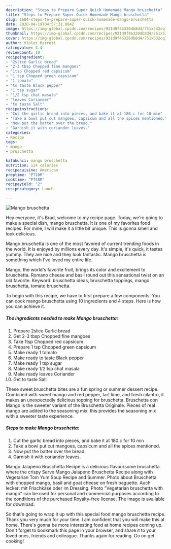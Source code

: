 ```yaml
---
description: "Steps to Prepare Super Quick Homemade Mango bruschetta"
title: "Steps to Prepare Super Quick Homemade Mango bruschetta"
slug: 1684-steps-to-prepare-super-quick-homemade-mango-bruschetta
date: 2020-04-19T04:57:31.084Z
image: https://img-global.cpcdn.com/recipes/931d9f46320db8d4/751x532cq70/mango-bruschetta-recipe-main-photo.jpg
thumbnail: https://img-global.cpcdn.com/recipes/931d9f46320db8d4/751x532cq70/mango-bruschetta-recipe-main-photo.jpg
cover: https://img-global.cpcdn.com/recipes/931d9f46320db8d4/751x532cq70/mango-bruschetta-recipe-main-photo.jpg
author: Violet Barrett
ratingvalue: 4.4
reviewcount: 10
recipeingredient:
- "2slice Garlic bread"
- "2-3 tbsp Chopped fine mangoes"
- "1tsp Chopped red capsicum"
- "1 tsp Chopped green capsicum"
- "1 tomato"
- "to taste Black pepper"
- "1 tsp sugar"
- "1/2 tsp chat masala"
- "leaves Coriander"
- "to taste Salt"
recipeinstructions:
- "Cut the garlic bread into pieces, and bake it at 180.c for 10 min"
- "Take a bowl put cut mangoes, capsicum and all the spices mentioned."
- "Now put the batter over the bread."
- "Garnish it with coriander leaves."
categories:
- Recipe
tags:
- mango
- bruschetta

katakunci: mango bruschetta 
nutrition: 124 calories
recipecuisine: American
preptime: "PT10M"
cooktime: "PT48M"
recipeyield: "2"
recipecategory: Lunch

---
```



![Mango bruschetta](https://img-global.cpcdn.com/recipes/931d9f46320db8d4/751x532cq70/mango-bruschetta-recipe-main-photo.jpg)

Hey everyone, it's Brad, welcome to my recipe page. Today, we're going to make a special dish, mango bruschetta. It is one of my favorites food recipes. For mine, I will make it a little bit unique. This is gonna smell and look delicious.

Mango bruschetta is one of the most favored of current trending foods in the world. It is enjoyed by millions every day. It's simple, it's quick, it tastes yummy. They are nice and they look fantastic. Mango bruschetta is something which I've loved my entire life.

Mango, the world&#39;s favorite fruit, brings its color and excitement to bruschetta. Romano cheese and basil round out this sensational twist on an old favorite. Keyword: bruschetta ideas, bruschetta toppings, mango bruschetta, tomato bruschetta.


To begin with this recipe, we have to first prepare a few components. You can cook mango bruschetta using 10 ingredients and 4 steps. Here is how you can achieve it.

<!--inarticleads1-->

##### The ingredients needed to make Mango bruschetta:

1. Prepare 2slice Garlic bread
1. Get 2-3 tbsp Chopped fine mangoes
1. Take 1tsp Chopped red capsicum
1. Prepare 1 tsp Chopped green capsicum
1. Make ready 1 tomato
1. Make ready to taste Black pepper
1. Make ready 1 tsp sugar
1. Make ready 1/2 tsp chat masala
1. Make ready leaves Coriander
1. Get to taste Salt


These sweet bruschetta bites are a fun spring or summer dessert recipe. Combined with sweet mango and red pepper, tart lime, and fresh cilantro, it makes an unexpectedly delicious topping for bruschetta. Bruschetta con Mango is the sweeter variant of the Bruschetta Originale. Pieces of real mango are added to the seasoning mix: this provides the seasoning mix with a sweeter taste experience. 

<!--inarticleads2-->

##### Steps to make Mango bruschetta:

1. Cut the garlic bread into pieces, and bake it at 180.c for 10 min
1. Take a bowl put cut mangoes, capsicum and all the spices mentioned.
1. Now put the batter over the bread.
1. Garnish it with coriander leaves.


Mango Jalapeno Bruschetta Recipe is a delicious flavoursome bruschetta where the crispy Serve Mango Jalapeno Bruschetta Recipe along with Vegetarian Tom Yum Soup Recipe and Summer. Photo about Bruschetta with chopped mango, basil and goat cheese on fresh baguette. Auch lecker: mit Frischkäse oder im Dressing. Photo &#34;Vegetarian bruschetta with mango&#34; can be used for personal and commercial purposes according to the conditions of the purchased Royalty-free license. The image is available for download. 

So that's going to wrap it up with this special food mango bruschetta recipe. Thank you very much for your time. I am confident that you will make this at home. There's gonna be more interesting food at home recipes coming up. Don't forget to bookmark this page in your browser, and share it to your loved ones, friends and colleague. Thanks again for reading. Go on get cooking!
